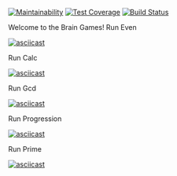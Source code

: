 [![Maintainability](https://api.codeclimate.com/v1/badges/fb188b5b1a0b0a8bf449/maintainability)](https://codeclimate.com/github/turchinskki/project-lvl1-s364/maintainability)
[![Test Coverage](https://api.codeclimate.com/v1/badges/fb188b5b1a0b0a8bf449/test_coverage)](https://codeclimate.com/github/turchinskki/project-lvl1-s364/test_coverage)
 [![Build Status](https://travis-ci.org/turchinskki/project-lvl1-s364.svg?branch=master)](https://travis-ci.org/turchinskki/project-lvl1-s364)
  
  Welcome to the Brain Games!
 Run Even
 
[![asciicast](https://asciinema.org/a/Tz5w9Puao1Mq0AA3We0vfo4s6.png)](https://asciinema.org/a/Tz5w9Puao1Mq0AA3We0vfo4s6)
 
 Run Calc 
 
[![asciicast](https://asciinema.org/a/Uqh173db3CYWU4HlwquBwXy6S.png)](https://asciinema.org/a/Uqh173db3CYWU4HlwquBwXy6S)
 
 Run Gcd
 
 [![asciicast](https://asciinema.org/a/8wZSoCAQzmN0YZVo8zg9oriek.png)](https://asciinema.org/a/8wZSoCAQzmN0YZVo8zg9oriek)
 
 Run Progression
 
 [![asciicast](https://asciinema.org/a/T6JDF9P25YDfTwnIAWAjpll6A.png)](https://asciinema.org/a/T6JDF9P25YDfTwnIAWAjpll6A)

 Run Prime
 
 [![asciicast](https://asciinema.org/a/evuIlvRF4zC85lohgTzfCK7FP.png)](https://asciinema.org/a/evuIlvRF4zC85lohgTzfCK7FP)
